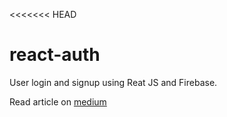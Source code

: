 <<<<<<< HEAD
# react-auth
User login and signup using Reat JS and Firebase.

Read article on [medium](https://medium.com/@Rushabh_/implementing-user-login-and-signup-with-reactjs-and-firebase-a-comprehensive-guide-7300bd33cb01)
